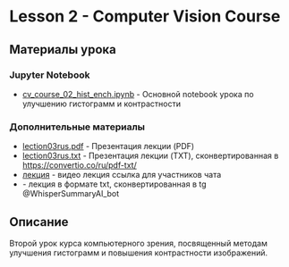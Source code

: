 # Lesson 2 - Computer Vision Course

## Материалы урока

### Jupyter Notebook
- [cv_course_02_hist_ench.ipynb](./cv_course_02_hist_ench.ipynb) - Основной notebook урока по улучшению гистограмм и контрастности

### Дополнительные материалы
- [lection03rus.pdf](./lection03rus.pdf) - Презентация лекции (PDF)
- [lection03rus.txt](./lection03rus.txt) - Презентация лекции (TXT), сконвертированная в https://convertio.co/ru/pdf-txt/
- [лекция](https://t.me/c/2952020733/44) - видео лекция ссылка для участников чата
- []() - лекция в формате txt, сконвертированная в tg @WhisperSummaryAI_bot

## Описание
Второй урок курса компьютерного зрения, посвященный методам улучшения гистограмм и повышения контрастности изображений.
